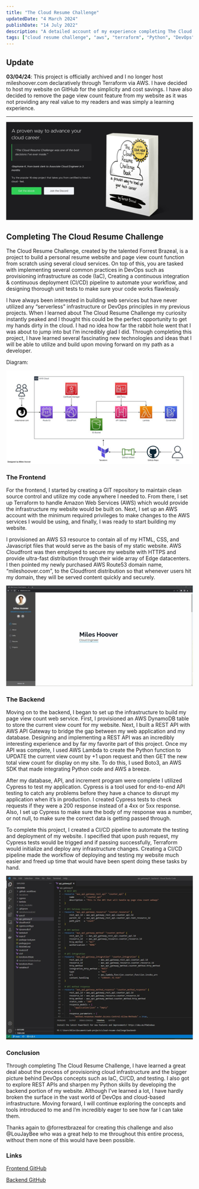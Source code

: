 ```yaml
---
title: "The Cloud Resume Challenge"
updatedDate: "4 March 2024"
publishDate: "14 July 2022"
description: "A detailed account of my experience completing The Cloud Resume Challenge"
tags: ["cloud resume challenge", "aws", "terraform", "Python", "DevOps"]
---
```


## Update

**03/04/24**: This project is officially archived and I no longer host mileshoover.com declaratively through Terraform via AWS. I have decided to host my website on GitHub for the simplicity and cost savings. I have also decided to remove the page view count feature from my website as it was not providing any real value to my readers and was simply a learning experience.

---

![Cloud Resume Challenge](./crc.jpg)

## Completing The Cloud Resume Challenge

The Cloud Resume Challenge, created by the talented Forrest Brazeal, is a project to build a personal resume website and page view count function from scratch using several cloud services. On top of this, you are tasked with implementing several common practices in DevOps such as provisioning infrastructure as code (IaC), Creating a continuous integration & continuous deployment (CI/CD) pipeline to automate your workflow, and designing thorough unit tests to make sure your code works flawlessly.

I have always been interested in building web services but have never utilized any “serverless” infrastructure or DevOps principles in my previous projects. When I learned about The Cloud Resume Challenge my curiosity instantly peaked and I thought this could be the perfect opportunity to get my hands dirty in the cloud. I had no idea how far the rabbit hole went that I was about to jump into but I’m incredibly glad I did. Through completing this project, I have learned several fascinating new technologies and ideas that I will be able to utilize and build upon moving forward on my path as a developer.

Diagram:

![Cloud Resume Challenge Diagram](./crc-diagram.jpg)

### The Frontend

For the frontend, I started by creating a GIT repository to maintain clean source control and utilize my code anywhere I needed to. From there, I set up Terraform to handle Amazon Web Services (AWS) which would provide the infrastructure my website would be built on. Next, I set up an AWS account with the minimum required privileges to make changes to the AWS services I would be using, and finally, I was ready to start building my website.

I provisioned an AWS S3 resource to contain all of my HTML, CSS, and Javascript files that would serve as the basis of my static website. AWS Cloudfront was then employed to secure my website with HTTPS and provide ultra-fast distribution through their wide array of Edge datacenters. I then pointed my newly purchased AWS Route53 domain name, “mileshoover.com”, to the Cloudfront distribution so that whenever users hit my domain, they will be served content quickly and securely.

![Cloud Resume Challenge Frontend](./crc-site.jpg)

### The Backend

Moving on to the backend, I began to set up the infrastructure to build my page view count web service. First, I provisioned an AWS DynamoDB table to store the current view count for my website. Next, I built a REST API with AWS API Gateway to bridge the gap between my web application and my database. Designing and implementing a REST API was an incredibly interesting experience and by far my favorite part of this project. Once my API was complete, I used AWS Lambda to create the Python function to UPDATE the current view count by +1 upon request and then GET the new total view count for display on my site. To do this, I used Boto3, an AWS SDK that made integrating Python code and AWS a breeze.

After my database, API, and increment program were complete I utilized Cypress to test my application. Cypress is a tool used for end-to-end API testing to catch any problems before they have a chance to disrupt my application when it’s in production. I created Cypress tests to check requests if they were a 200 response instead of a 4xx or 5xx response. Also, I set up Cypress to make sure the body of my response was a number, or not null, to make sure the correct data is getting passed through.

To complete this project, I created a CI/CD pipeline to automate the testing and deployment of my website. I specified that upon push request, my Cypress tests would be trigged and if passing successfully, Terraform would initialize and deploy any infrastructure changes. Creating a CI/CD pipeline made the workflow of deploying and testing my website much easier and freed up time that would have been spent doing these tasks by hand.

![Cloud Resume Challenge Backend](./crc-code.jpg)

### Conclusion

Through completing The Cloud Resume Challenge, I have learned a great deal about the process of provisioning cloud infrastructure and the bigger picture behind DevOps concepts such as IaC, CI/CD, and testing. I also got to explore REST APIs and sharpen my Python skills by developing the backend portion of my website. Although I’ve learned a lot, I have hardly broken the surface in the vast world of DevOps and cloud-based infrastructure. Moving forward, I will continue exploring the concepts and tools introduced to me and I’m incredibly eager to see how far I can take them.

Thanks again to @forrestbrazeal for creating this challenge and also @LouJayBee who was a great help to me throughout this entire process, without them none of this would have been possible.

### Links

[Frontend GitHub](https://github.com/MilesHoover/CRC-Frontend)

[Backend GitHub](https://github.com/MilesHoover/CRC-Backend)
